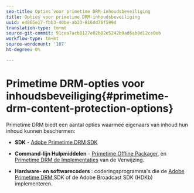 ```yaml
---
seo-title: Opties voor primetime DRM-inhoudsbeveiliging
title: Opties voor primetime DRM-inhoudsbeveiliging
uuid: e4865e17-fbb3-40be-ab23-816dd76f599d
translation-type: tm+mt
source-git-commit: 91cea7acb8127e02b82e5242b9ad6ab0d12ce0eb
workflow-type: tm+mt
source-wordcount: '107'
ht-degree: 0%

---
```



# Primetime DRM-opties voor inhoudsbeveiliging{#primetime-drm-content-protection-options}

Primetime DRM biedt een aantal opties waarmee eigenaars van inhoud hun inhoud kunnen beschermen:

* **SDK**  -  [Adobe Primetime DRM SDK](https://helpx.adobe.com/content/dam/help/en/primetime/drm/drm_sdk_overview.pdf)

* **Command-lijn Hulpmiddelen**  -  [Primetime Offline Packager](https://helpx.adobe.com/content/dam/help/en/primetime/guides/offline_packager_getting_started.pdf), en  [Primetime DRM de Implementaties](https://helpx.adobe.com/content/dam/help/en/primetime/drm/drm_reference_implementations.pdf) van de Verwijzing.

* **Hardware- en softwarecoders** : coderingsprogramma&#39;s die de  [Adobe Primetime DRM ](https://helpx.adobe.com/content/dam/help/en/primetime/drm/drm_sdk_overview.pdf) SDK of de Adobe Broadcast SDK (HDKb) implementeren.